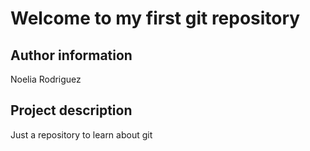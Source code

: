 # Welcome to my first git repository

## Author information
Noelia Rodriguez

## Project description
Just a repository to learn about git

